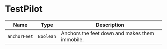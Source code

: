 # TestPilot

|Name|Type|Description|
|--|--|--|
|`anchorFeet`|`Boolean`|Anchors the feet down and makes them immobile.|
